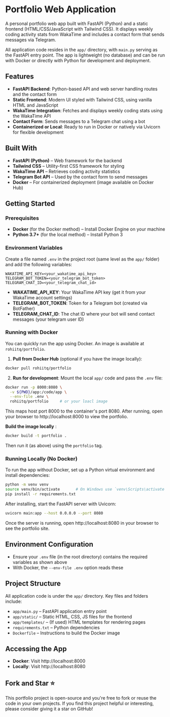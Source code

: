 # Portfolio Web Application

A personal portfolio web app built with FastAPI (Python) and a static frontend (HTML/CSS/JavaScript with Tailwind CSS). It displays weekly coding activity stats from WakaTime and includes a contact form that sends messages via Telegram.

All application code resides in the `app/` directory, with `main.py` serving as the FastAPI entry point. The app is lightweight (no database) and can be run with Docker or directly with Python for development and deployment.

## Features

- **FastAPI Backend**: Python-based API and web server handling routes and the contact form
- **Static Frontend**: Modern UI styled with Tailwind CSS, using vanilla HTML and JavaScript
- **WakaTime Integration**: Fetches and displays weekly coding stats using the WakaTime API
- **Contact Form**: Sends messages to a Telegram chat using a bot
- **Containerized or Local**: Ready to run in Docker or natively via Uvicorn for flexible development

## Built With

- **FastAPI (Python)** – Web framework for the backend
- **Tailwind CSS** – Utility-first CSS framework for styling
- **WakaTime API** – Retrieves coding activity statistics
- **Telegram Bot API** – Used by the contact form to send messages
- **Docker** – For containerized deployment (image available on Docker Hub)

## Getting Started

### Prerequisites

- **Docker** (for the Docker method) – Install Docker Engine on your machine
- **Python 3.7+** (for the local method) – Install Python 3

### Environment Variables

Create a file named `.env` in the project root (same level as the `app/` folder) and add the following variables:

```
WAKATIME_API_KEY=<your_wakatime_api_key>
TELEGRAM_BOT_TOKEN=<your_telegram_bot_token>
TELEGRAM_CHAT_ID=<your_telegram_chat_id>
```

- **WAKATIME_API_KEY**: Your WakaTime API key (get it from your WakaTime account settings)
- **TELEGRAM_BOT_TOKEN**: Token for a Telegram bot (created via BotFather)
- **TELEGRAM_CHAT_ID**: The chat ID where your bot will send contact messages (your telegram user ID)

### Running with Docker

You can quickly run the app using Docker. An image is available at `rohiitq/portfolio`.

1. **Pull from Docker Hub** (optional if you have the image locally):

```bash
docker pull rohiitq/portfolio
```

2. **Run for development**: Mount the local `app/` code and pass the `.env` file:

```bash
docker run -p 8000:8080 \
  -v ${PWD}/app:/code/app \
  --env-file .env \
  rohiitq/portfolio     # or your loacl image
```

This maps host port 8000 to the container's port 8080. After running, open your browser to http://localhost:8000 to view the portfolio.

**Build the image locally** :

```bash
docker build -t portfolio .
```

Then run it (as above) using the `portfolio` tag.

### Running Locally (No Docker)

To run the app without Docker, set up a Python virtual environment and install dependencies:

```bash
python -m venv venv
source venv/bin/activate       # On Windows use `venv\Scripts\activate`
pip install -r requirements.txt
```

After installing, start the FastAPI server with Uvicorn:

```bash
uvicorn main:app --host 0.0.0.0 --port 8080
```

Once the server is running, open http://localhost:8080 in your browser to see the portfolio site.

## Environment Configuration

- Ensure your `.env` file (in the root directory) contains the required variables as shown above
- With Docker, the `--env-file .env` option reads these

## Project Structure

All application code is under the `app/` directory. Key files and folders include:

- `app/main.py` – FastAPI application entry point
- `app/static/` – Static HTML, CSS, JS files for the frontend
- `app/templates/` – (If used) HTML templates for rendering pages
- `requirements.txt` – Python dependencies
- `Dockerfile` – Instructions to build the Docker image

## Accessing the App

- **Docker**: Visit http://localhost:8000
- **Locally**: Visit http://localhost:8080

## Fork and Star ⭐

This portfolio project is open-source and you're free to fork or reuse the code in your own projects. If you find this project helpful or interesting, please consider giving it a star on GitHub!
